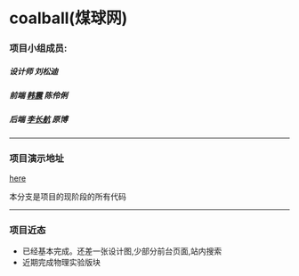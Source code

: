 ﻿# coalball(煤球网)

### 项目小组成员:
##### 设计师 刘松迪
##### 前端 [韩震](http://www.cumter.cn/) 陈伶俐
##### 后端 [李长航](http://www.sail.name/) 原博 <br>

************

### 项目演示地址
[here](http://www.sail.name/coalball/index.html)

本分支是项目的现阶段的所有代码 

*************

### 项目近态

- 已经基本完成。还差一张设计图,少部分前台页面,站内搜索
- 近期完成物理实验版块